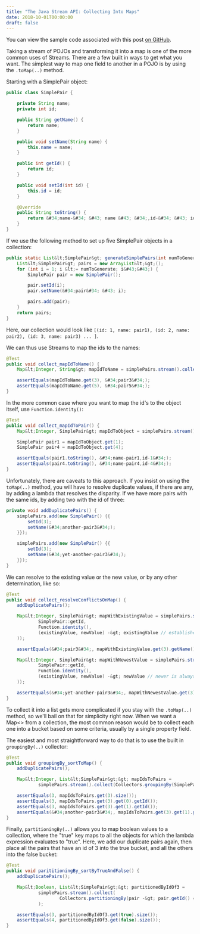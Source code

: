 ```yaml
---
title: "The Java Stream API: Collecting Into Maps"
date: 2018-10-01T00:00:00
draft: false
---
```


You can view the sample code associated with this post [on GitHub](https://github.com/nfisher23/java_stream_api_samples).

Taking a stream of POJOs and transforming it into a map is one of the more common uses of Streams.
There are a few built in ways to get what you want. The simplest way to map one field to another in a POJO is by
using the `.toMap(..)` method.

Starting with a SimplePair object:

``` java
public class SimplePair {

    private String name;
    private int id;

    public String getName() {
        return name;
    }

    public void setName(String name) {
        this.name = name;
    }

    public int getId() {
        return id;
    }

    public void setId(int id) {
        this.id = id;
    }

    @Override
    public String toString() {
        return &#34;name-&#34; &#43; name &#43; &#34;,id-&#34; &#43; id;
    }
}
```

If we use the following method to set up five SimplePair objects in a collection:

``` java
public static List&lt;SimplePair&gt; generateSimplePairs(int numToGenerate) {
    List&lt;SimplePair&gt; pairs = new ArrayList&lt;&gt;();
    for (int i = 1; i &lt;= numToGenerate; i&#43;&#43;) {
        SimplePair pair = new SimplePair();

        pair.setId(i);
        pair.setName(&#34;pair&#34; &#43; i);

        pairs.add(pair);
    }
    return pairs;
}
```

Here, our collection would look like `[(id: 1, name: pair1), (id: 2, name: pair2), (id: 3, name: pair3) ... ]`.

We can thus use Streams to map the ids to the names:

``` java
@Test
public void collect_mapIdToName() {
    Map&lt;Integer, String&gt; mapIdToName = simplePairs.stream().collect(Collectors.toMap(SimplePair::getId, SimplePair::getName));

    assertEquals(mapIdToName.get(3), &#34;pair3&#34;);
    assertEquals(mapIdToName.get(5), &#34;pair5&#34;);
}

```

In the more common case where you want to map the id&#39;s to the object itself, use `Function.identity()`:

``` java
@Test
public void collect_mapIdToPair() {
    Map&lt;Integer, SimplePair&gt; mapIdToObject = simplePairs.stream().collect(Collectors.toMap(SimplePair::getId, Function.identity()));

    SimplePair pair1 = mapIdToObject.get(1);
    SimplePair pair4 = mapIdToObject.get(4);

    assertEquals(pair1.toString(), &#34;name-pair1,id-1&#34;);
    assertEquals(pair4.toString(), &#34;name-pair4,id-4&#34;);
}

```

Unfortunately, there are caveats to this approach. If you insist on using the `toMap(..)` method, you will have to resolve duplicate values, if there are any,
by adding a lambda that resolves the disparity. If we have more pairs with the same ids, by adding two with the id of three:

``` java
private void addDuplicatePairs() {
    simplePairs.add(new SimplePair() {{
        setId(3);
        setName(&#34;another-pair3&#34;);
    }});

    simplePairs.add(new SimplePair() {{
        setId(3);
        setName(&#34;yet-another-pair3&#34;);
    }});
}

```

We can resolve to the existing value or the new value, or by any other determination, like so:

``` java
@Test
public void collect_resolveConflictsOnMap() {
    addDuplicatePairs();

    Map&lt;Integer, SimplePair&gt; mapWithExistingValue = simplePairs.stream().collect(Collectors.toMap(
            SimplePair::getId,
            Function.identity(),
            (existingValue, newValue) -&gt; existingValue // established is always better
    ));

    assertEquals(&#34;pair3&#34;, mapWithExistingValue.get(3).getName());

    Map&lt;Integer, SimplePair&gt; mapWithNewestValue = simplePairs.stream().collect(Collectors.toMap(
            SimplePair::getId,
            Function.identity(),
            (existingValue, newValue) -&gt; newValue // newer is always better
    ));

    assertEquals(&#34;yet-another-pair3&#34;, mapWithNewestValue.get(3).getName());
}

```

To collect it into a list gets more complicated if you stay with the `.toMap(..)` method, so we&#39;ll bail on that for simplicity right now. When we want a Map&lt;&gt; from a collection, the most common reason would be to collect each one into a bucket based on some criteria, usually by a single property field.

The easiest and most straightforward way to do that is to use the built in `groupingBy(..)` collector:

``` java
@Test
public void groupingBy_sortToMap() {
    addDuplicatePairs();

    Map&lt;Integer, List&lt;SimplePair&gt;&gt; mapIdsToPairs =
            simplePairs.stream().collect(Collectors.groupingBy(SimplePair::getId));

    assertEquals(3, mapIdsToPairs.get(3).size());
    assertEquals(3, mapIdsToPairs.get(3).get(0).getId());
    assertEquals(3, mapIdsToPairs.get(3).get(1).getId());
    assertEquals(&#34;another-pair3&#34;, mapIdsToPairs.get(3).get(1).getName());
}

```

Finally, `partitioningBy(..)` allows you to map boolean values to a collection, where the &#34;true&#34; key maps to all the objects for which the lambda expression evaluates to &#34;true&#34;.
Here, we add our duplicate pairs again, then place all the pairs that have an id of 3 into the true bucket, and all the others into the false bucket:

``` java
@Test
public void parititioningBy_sortByTrueAndFalse() {
    addDuplicatePairs();

    Map&lt;Boolean, List&lt;SimplePair&gt;&gt; partitionedByIdOf3 =
            simplePairs.stream().collect(
                    Collectors.partitioningBy(pair -&gt; pair.getId() == 3)
            );

    assertEquals(3, partitionedByIdOf3.get(true).size());
    assertEquals(4, partitionedByIdOf3.get(false).size());
}

```


